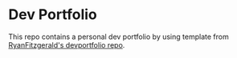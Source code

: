 # Dev Portfolio

This repo contains a personal dev portfolio by using template from [RyanFitzgerald's devportfolio repo](https://github.com/RyanFitzgerald/devportfolio).

